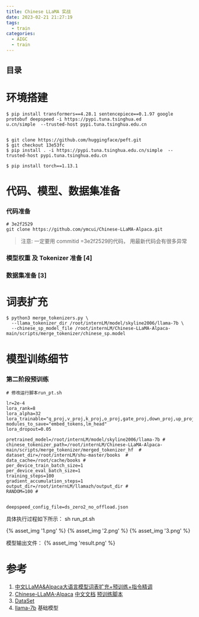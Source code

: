 ```yaml
---
title: Chinese LLaMA 实战 
date: 2023-02-21 21:27:19
tags:
  - train
categories:
  - AIGC
  - train
---
```


<p></p>
<!-- more -->

## 目录
<!-- toc -->

# 环境搭建

``` shell
$ pip install transformers==4.28.1 sentencepiece==0.1.97 google protobuf deepspeed -i https://pypi.tuna.tsinghua.ed
u.cn/simple  --trusted-host pypi.tuna.tsinghua.edu.cn


$ git clone https://github.com/huggingface/peft.git
$ git checkout 13e53fc
$ pip install . -i https://pypi.tuna.tsinghua.edu.cn/simple  --trusted-host pypi.tuna.tsinghua.edu.cn

$ pip install torch==1.13.1
```
# 代码、模型、数据集准备
### 代码准备
``` shell
# 3e2f2529
git clone https://github.com/ymcui/Chinese-LLaMA-Alpaca.git
```
> 注意: 一定要用 commitid =3e2f2529的代码， 用最新代码会有很多异常

### 模型权重 及 Tokenizer 准备 [4]

### 数据集准备 [3]

# 词表扩充
``` shell
$ python3 merge_tokenizers.py \
  --llama_tokenizer_dir /root/internLM/model/skyline2006/llama-7b \
  --chinese_sp_model_file /root/internLM/Chinese-LLaMA-Alpaca-main/scripts/merge_tokenizer/chinese_sp.model
```

# 模型训练细节
### 第二阶段预训练

``` 
# 修改运行脚本run_pt.sh

lr=2e-4
lora_rank=8
lora_alpha=32
lora_trainable="q_proj,v_proj,k_proj,o_proj,gate_proj,down_proj,up_proj"
modules_to_save="embed_tokens,lm_head"
lora_dropout=0.05

pretrained_model=/root/internLM/model/skyline2006/llama-7b #
chinese_tokenizer_path=/root/internLM/Chinese-LLaMA-Alpaca-main/scripts/merge_tokenizer/merged_tokenizer_hf  #
dataset_dir=/root/internLM/shu-master/books  #
data_cache=/root/cache/books #
per_device_train_batch_size=1
per_device_eval_batch_size=1
training_steps=100
gradient_accumulation_steps=1
output_dir=/root/internLM/llamazh/output_dir #
RANDOM=100 #


deepspeed_config_file=ds_zero2_no_offload.json

```
具体执行过程如下所示：
sh run_pt.sh 

{% asset_img  '1.png' %}
{% asset_img  '2.png' %}
{% asset_img  '3.png' %}

模型输出文件：
{% asset_img  'result.png' %}

# 参考
1. [中文LLaMA&Alpaca大语言模型词表扩充+预训练+指令精调](https://zhuanlan.zhihu.com/p/631360711)
2. [Chinese-LLaMA-Alpaca](https://github.com/ymcui/Chinese-LLaMA-Alpaca/)
[中文文档](https://github.com/ymcui/Chinese-LLaMA-Alpaca/wiki)
[预训练脚本](https://github.com/ymcui/Chinese-LLaMA-Alpaca/wiki/%E9%A2%84%E8%AE%AD%E7%BB%83%E8%84%9A%E6%9C%AC)
3. [DataSet](https://github.com/shjwudp/shu)
4. [llama-7b](https://www.modelscope.cn/models/skyline2006/llama-7b/summary) 基础模型
